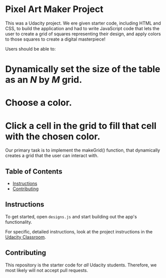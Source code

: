 # Pixel Art Maker Project
This was a Udacity project. We ere given starter code, including HTML and CSS, to build the application and had to write JavaScript code that lets the user to create a grid of squares representing their design, and apply colors to those squares to create a digital masterpiece!

Users should be able to:

# Dynamically set the size of the table as an _N_ by _M_ grid.
# Choose a color.
# Click a cell in the grid to fill that cell with the chosen color.
Our primary task is to implement the makeGrid() function, that dynamically creates a grid that the user can interact with.

## Table of Contents

* [Instructions](#instructions)
* [Contributing](#contributing)

## Instructions

To get started, open `designs.js` and start building out the app's functionality.

For specific, detailed instructions, look at the project instructions in the [Udacity Classroom](https://classroom.udacity.com/me).

## Contributing

This repository is the starter code for _all_ Udacity students. Therefore, we most likely will not accept pull requests.
